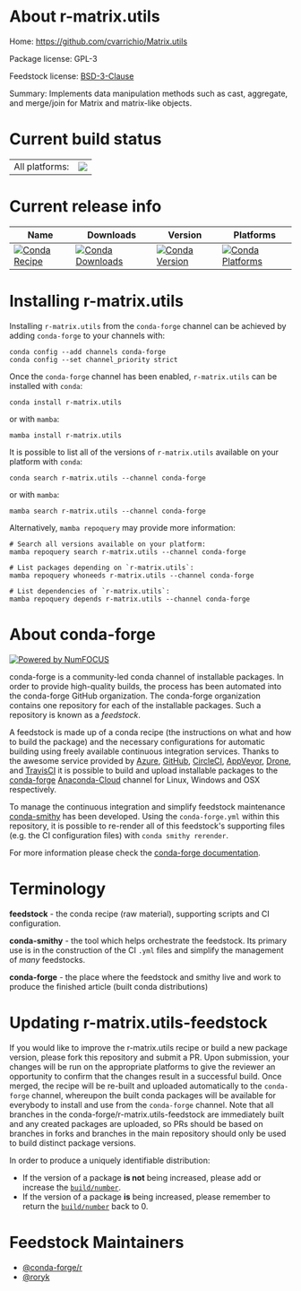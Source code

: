 About r-matrix.utils
====================

Home: https://github.com/cvarrichio/Matrix.utils

Package license: GPL-3

Feedstock license: [BSD-3-Clause](https://github.com/conda-forge/r-matrix.utils-feedstock/blob/main/LICENSE.txt)

Summary: Implements data manipulation methods such as cast, aggregate, and merge/join for Matrix and matrix-like objects.

Current build status
====================


<table><tr><td>All platforms:</td>
    <td>
      <a href="https://dev.azure.com/conda-forge/feedstock-builds/_build/latest?definitionId=4228&branchName=main">
        <img src="https://dev.azure.com/conda-forge/feedstock-builds/_apis/build/status/r-matrix.utils-feedstock?branchName=main">
      </a>
    </td>
  </tr>
</table>

Current release info
====================

| Name | Downloads | Version | Platforms |
| --- | --- | --- | --- |
| [![Conda Recipe](https://img.shields.io/badge/recipe-r--matrix.utils-green.svg)](https://anaconda.org/conda-forge/r-matrix.utils) | [![Conda Downloads](https://img.shields.io/conda/dn/conda-forge/r-matrix.utils.svg)](https://anaconda.org/conda-forge/r-matrix.utils) | [![Conda Version](https://img.shields.io/conda/vn/conda-forge/r-matrix.utils.svg)](https://anaconda.org/conda-forge/r-matrix.utils) | [![Conda Platforms](https://img.shields.io/conda/pn/conda-forge/r-matrix.utils.svg)](https://anaconda.org/conda-forge/r-matrix.utils) |

Installing r-matrix.utils
=========================

Installing `r-matrix.utils` from the `conda-forge` channel can be achieved by adding `conda-forge` to your channels with:

```
conda config --add channels conda-forge
conda config --set channel_priority strict
```

Once the `conda-forge` channel has been enabled, `r-matrix.utils` can be installed with `conda`:

```
conda install r-matrix.utils
```

or with `mamba`:

```
mamba install r-matrix.utils
```

It is possible to list all of the versions of `r-matrix.utils` available on your platform with `conda`:

```
conda search r-matrix.utils --channel conda-forge
```

or with `mamba`:

```
mamba search r-matrix.utils --channel conda-forge
```

Alternatively, `mamba repoquery` may provide more information:

```
# Search all versions available on your platform:
mamba repoquery search r-matrix.utils --channel conda-forge

# List packages depending on `r-matrix.utils`:
mamba repoquery whoneeds r-matrix.utils --channel conda-forge

# List dependencies of `r-matrix.utils`:
mamba repoquery depends r-matrix.utils --channel conda-forge
```


About conda-forge
=================

[![Powered by
NumFOCUS](https://img.shields.io/badge/powered%20by-NumFOCUS-orange.svg?style=flat&colorA=E1523D&colorB=007D8A)](https://numfocus.org)

conda-forge is a community-led conda channel of installable packages.
In order to provide high-quality builds, the process has been automated into the
conda-forge GitHub organization. The conda-forge organization contains one repository
for each of the installable packages. Such a repository is known as a *feedstock*.

A feedstock is made up of a conda recipe (the instructions on what and how to build
the package) and the necessary configurations for automatic building using freely
available continuous integration services. Thanks to the awesome service provided by
[Azure](https://azure.microsoft.com/en-us/services/devops/), [GitHub](https://github.com/),
[CircleCI](https://circleci.com/), [AppVeyor](https://www.appveyor.com/),
[Drone](https://cloud.drone.io/welcome), and [TravisCI](https://travis-ci.com/)
it is possible to build and upload installable packages to the
[conda-forge](https://anaconda.org/conda-forge) [Anaconda-Cloud](https://anaconda.org/)
channel for Linux, Windows and OSX respectively.

To manage the continuous integration and simplify feedstock maintenance
[conda-smithy](https://github.com/conda-forge/conda-smithy) has been developed.
Using the ``conda-forge.yml`` within this repository, it is possible to re-render all of
this feedstock's supporting files (e.g. the CI configuration files) with ``conda smithy rerender``.

For more information please check the [conda-forge documentation](https://conda-forge.org/docs/).

Terminology
===========

**feedstock** - the conda recipe (raw material), supporting scripts and CI configuration.

**conda-smithy** - the tool which helps orchestrate the feedstock.
                   Its primary use is in the construction of the CI ``.yml`` files
                   and simplify the management of *many* feedstocks.

**conda-forge** - the place where the feedstock and smithy live and work to
                  produce the finished article (built conda distributions)


Updating r-matrix.utils-feedstock
=================================

If you would like to improve the r-matrix.utils recipe or build a new
package version, please fork this repository and submit a PR. Upon submission,
your changes will be run on the appropriate platforms to give the reviewer an
opportunity to confirm that the changes result in a successful build. Once
merged, the recipe will be re-built and uploaded automatically to the
`conda-forge` channel, whereupon the built conda packages will be available for
everybody to install and use from the `conda-forge` channel.
Note that all branches in the conda-forge/r-matrix.utils-feedstock are
immediately built and any created packages are uploaded, so PRs should be based
on branches in forks and branches in the main repository should only be used to
build distinct package versions.

In order to produce a uniquely identifiable distribution:
 * If the version of a package **is not** being increased, please add or increase
   the [``build/number``](https://docs.conda.io/projects/conda-build/en/latest/resources/define-metadata.html#build-number-and-string).
 * If the version of a package **is** being increased, please remember to return
   the [``build/number``](https://docs.conda.io/projects/conda-build/en/latest/resources/define-metadata.html#build-number-and-string)
   back to 0.

Feedstock Maintainers
=====================

* [@conda-forge/r](https://github.com/conda-forge/r/)
* [@roryk](https://github.com/roryk/)

